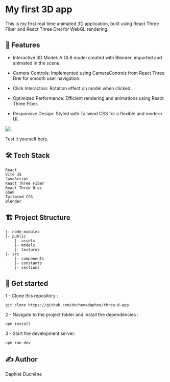 # My first 3D app

This is my first real time animated 3D application, built using React Three Fiber and React Three Drei for WebGL rendering.

## 🚀 Features

- Interactive 3D Model: A GLB model created with Blender, imported and animated in the scene.

- Camera Controls: Implemented using CameraControls from React Three Drei for smooth user navigation.

- Click Interaction: Rotation effect on model when clicked.

- Optimized Performance: Efficient rendering and animations using React Three Fiber.

- Responsive Design: Styled with Tailwind CSS for a flexible and modern UI.

![.](https://github.com/duchenedaphne/three-d-app/public/assets/project_screenshot.png)

Test it yourself [here](https://duchenedaphne.github.io/three-d-app/).

## 🛠 Tech Stack

    React  
    Vite JS  
    JavaScript  
    React Three Fiber  
    React Three Drei  
    GSAP  
    Tailwind CSS  
    Blender

## 🏗 Project Structure

    |- node_modules
    |- public
        |- assets
        |- models
        |- textures
    |- src
        |- components
        |- constants
        |- sections

## 🛴 Get started

1 - Clone this repository :

    git clone https://github.com/duchenedaphne/three-d-app

2 - Navigate to the project folder and install the dependencies :

    npm install

3 - Start the development server:

    npm run dev

## ✍ Author
Daphné Duchêne
